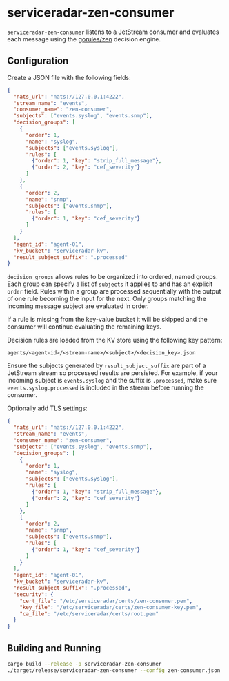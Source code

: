 # serviceradar-zen-consumer

`serviceradar-zen-consumer` listens to a JetStream consumer and evaluates each message using the [gorules/zen](https://github.com/gorules/zen) decision engine.

## Configuration

Create a JSON file with the following fields:

```json
{
  "nats_url": "nats://127.0.0.1:4222",
  "stream_name": "events",
  "consumer_name": "zen-consumer",
  "subjects": ["events.syslog", "events.snmp"],
  "decision_groups": [
    {
      "order": 1,
      "name": "syslog",
      "subjects": ["events.syslog"],
      "rules": [
        {"order": 1, "key": "strip_full_message"},
        {"order": 2, "key": "cef_severity"}
      ]
    },
    {
      "order": 2,
      "name": "snmp",
      "subjects": ["events.snmp"],
      "rules": [
        {"order": 1, "key": "cef_severity"}
      ]
    }
  ],
  "agent_id": "agent-01",
  "kv_bucket": "serviceradar-kv",
  "result_subject_suffix": ".processed"
}
```

`decision_groups` allows rules to be organized into ordered, named groups.
Each group can specify a list of `subjects` it applies to and has an explicit
`order` field. Rules within a group are processed sequentially with the output of
one rule becoming the input for the next. Only groups matching the incoming
message subject are evaluated in order.

If a rule is missing from the key-value bucket it will be skipped and the
consumer will continue evaluating the remaining keys.

Decision rules are loaded from the KV store using the following key pattern:

```
agents/<agent-id>/<stream-name>/<subject>/<decision_key>.json
```

Ensure the subjects generated by `result_subject_suffix` are part of a
JetStream stream so processed results are persisted. For example, if your
incoming subject is `events.syslog` and the suffix is `.processed`, make sure
`events.syslog.processed` is included in the stream before running the consumer.

Optionally add TLS settings:

```json
{
  "nats_url": "nats://127.0.0.1:4222",
  "stream_name": "events",
  "consumer_name": "zen-consumer",
  "subjects": ["events.syslog", "events.snmp"],
  "decision_groups": [
    {
      "order": 1,
      "name": "syslog",
      "subjects": ["events.syslog"],
      "rules": [
        {"order": 1, "key": "strip_full_message"},
        {"order": 2, "key": "cef_severity"}
      ]
    },
    {
      "order": 2,
      "name": "snmp",
      "subjects": ["events.snmp"],
      "rules": [
        {"order": 1, "key": "cef_severity"}
      ]
    }
  ],
  "agent_id": "agent-01",
  "kv_bucket": "serviceradar-kv",
  "result_subject_suffix": ".processed",
  "security": {
    "cert_file": "/etc/serviceradar/certs/zen-consumer.pem",
    "key_file": "/etc/serviceradar/certs/zen-consumer-key.pem",
    "ca_file": "/etc/serviceradar/certs/root.pem"
  }
}
```

## Building and Running

```bash
cargo build --release -p serviceradar-zen-consumer
./target/release/serviceradar-zen-consumer --config zen-consumer.json
```
